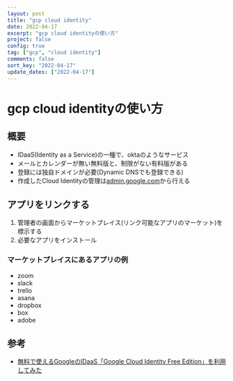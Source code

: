```yaml
---
layout: post
title: "gcp cloud identity"
date: 2022-04-17
excerpt: "gcp cloud identityの使い方"
project: false
config: true
tag: ["gcp", "cloud identity"]
comments: false
sort_key: "2022-04-17"
update_dates: ["2022-04-17"]
---
```


# gcp cloud identityの使い方

## 概要
 - IDaaS(Identity as a Service)の一種で、oktaのようなサービス
 - メールとカレンダーが無い無料版と、制限がない有料版がある
 - 登録には独自ドメインが必要(Dynamic DNSでも登録できる)
 - 作成したCloud Identityの管理は[admin.google.com](https://admin.google.com/u/3/)から行える

## アプリをリンクする
 1. 管理者の画面からマーケットプレイス(リンク可能なアプリのマーケット)を標示する
 2. 必要なアプリをインストール

### マーケットプレイスにあるアプリの例
 - zoom
 - slack
 - trello
 - asana
 - dropbox
 - box
 - adobe

## 参考
 - [無料で使えるGoogleのIDaaS「Google Cloud Identity Free Edition」を利用してみた](https://dev.classmethod.jp/articles/getting-started-google-cloud-identity/)
